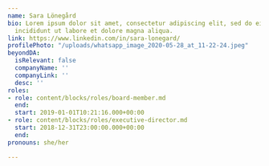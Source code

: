 ```yaml
---
name: Sara Lönegård
bio: Lorem ipsum dolor sit amet, consectetur adipiscing elit, sed do eiusmod tempor
  incididunt ut labore et dolore magna aliqua.
link: https://www.linkedin.com/in/sara-lonegard/
profilePhoto: "/uploads/whatsapp_image_2020-05-28_at_11-22-24.jpeg"
beyondDA:
  isRelevant: false
  companyName: ''
  companyLink: ''
  desc: ''
roles:
- role: content/blocks/roles/board-member.md
  end: 
  start: 2019-01-01T10:21:16.000+00:00
- role: content/blocks/roles/executive-director.md
  start: 2018-12-31T23:00:00.000+00:00
  end: 
pronouns: she/her

---
```

